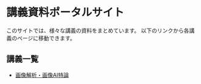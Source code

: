 # 講義資料ポータルサイト

このサイトでは、様々な講義の資料をまとめています。
以下のリンクから各講義のページに移動できます。

## 講義一覧

*   [画像解析・画像AI特論](画像解析・画像AI特論/)
<!-- *   [微分積分](/calculus/) -->
